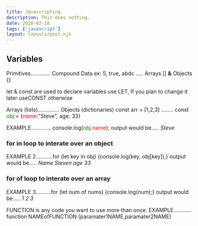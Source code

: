 ```yaml
---
title: Javascripting.
description: This does nothing.
date: 2020-02-18
tags: ['javascript']
layout: layouts/post.njk
---
```


## Variables
Primitives............. Compound Data
ex: 5, true, abdc ..... Arrays [] <b>&</b> Objects {}


let & const are used to declare variables
use LET, If you plan to change it later
useCONST otherwise

Arrays (lists).............. Objects (dictionaries)
const arr = [1,2,3] ........ const <font color=green>obj</font> = {<font color=red>name</font>:"Steve", age: 33}

EXAMPLE............. console.log(<font color=green>obj</font>.<font color=red>name</font>);
output would be..... <i>Steve</i>

<h3>for in loop to interate over an object</h3>
EXAMPLE 2...........for (let key in obj) {console.log(key, obj[key]);}
output would be..... <i>Name Steven age 33</i>

<h3>for of loop to interate over an array</h3>
EXAMPLE 3..........for (let num of nums) {console.log(num);}
output would be..... <i>1 2 3</i>

FUNCTION is any code you want to use more than once.
EXAMPLE............ function NAMEofFUNCTION (paramater1NAME,paramater2NAME)
